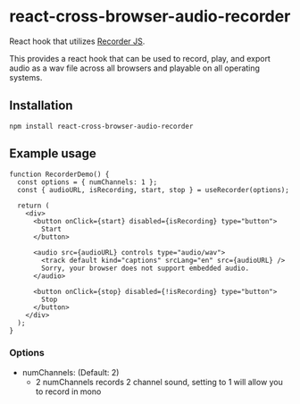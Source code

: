 # react-cross-browser-audio-recorder

React hook that utilizes [Recorder JS](https://github.com/mattdiamond/Recorderjs).

This provides a react hook that can be used to record, play, and export audio as a wav file across all browsers and playable on all operating systems.

<!-- [Demo](put link here) -->

## Installation

```
npm install react-cross-browser-audio-recorder
```

## Example usage

```
function RecorderDemo() {
  const options = { numChannels: 1 };
  const { audioURL, isRecording, start, stop } = useRecorder(options);

  return (
    <div>
      <button onClick={start} disabled={isRecording} type="button">
        Start
      </button>

      <audio src={audioURL} controls type="audio/wav">
        <track default kind="captions" srcLang="en" src={audioURL} />
        Sorry, your browser does not support embedded audio.
      </audio>

      <button onClick={stop} disabled={!isRecording} type="button">
        Stop
      </button>
    </div>
  );
}
```

### Options

- numChannels: (Default: 2)
  - 2 numChannels records 2 channel sound, setting to 1 will allow you to record in mono
